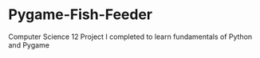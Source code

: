 # Pygame-Fish-Feeder
Computer Science 12 Project I completed to learn fundamentals of Python and Pygame 
